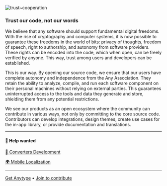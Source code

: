 ![trust~cooperation](https://github.com/anyproto/.github/assets/2526238/ce44734c-9f42-420c-9d75-632a30f1df49)

### Trust our code, not our words
We believe that any software should support fundamental digital freedoms. 
With the rise of cryptography and computer systems, it is now possible to guarantee these freedoms in the world of bits: privacy of thoughts, freedom of speech, right to authorship, and autonomy from software providers. 
These rights can be encoded into the code, which when open, can be freely verified by anyone. 
This way, trust among users and developers can be established.

This is our way. 
By opening our source code, we ensure that our users have complete autonomy and independence from the Any Association. 
They retain the ability to analyze, compile, and run each software component on their personal machines without relying on external parties. 
This guarantees uninterrupted access to the tools and data they generate and store, shielding them from any potential restrictions.

We see our products as an open ecosystem where the community can contribute in various ways, not only by committing to the core source code. 
Contributors can develop integrations, design themes, create use cases for the in-app library, or provide documentation and translations.

---
#### 🤠 Help wanted

[💱 Converters Development](https://github.com/orgs/anyproto/discussions/82)

[🌍 Mobile Localization](https://github.com/anyproto/contributors/discussions/93)

---
[Get Anytype](https://anytype.io) • [Join to contribute](https://anytype.io/contributors)
